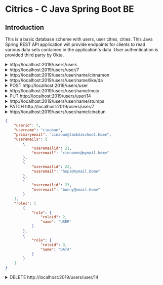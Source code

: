 # Citrics - C Java Spring Boot BE

## Introduction

This is a basic database scheme with users, user cities, cities. This Java Spring REST API application will provide endpoints for clients to read various data sets contained in the application's data. User authentication is provided third party by Okta.

<details>
<summary>http://localhost:2019/users/users</summary>

```JSON
[
    {
        "userid": 4,
        "username": "admin",
        "primaryemail": "admin@lambdaschool.local",
        "useremails": [
            {
                "useremailid": 5,
                "useremail": "admin@email.local"
            },
            {
                "useremailid": 6,
                "useremail": "admin@mymail.local"
            }
        ],
        "roles": [
            {
                "role": {
                    "roleid": 3,
                    "name": "DATA"
                }
            },
            {
                "role": {
                    "roleid": 1,
                    "name": "ADMIN"
                }
            },
            {
                "role": {
                    "roleid": 2,
                    "name": "USER"
                }
            }
        ]
    },
    {
        "userid": 7,
        "username": "cinnamon",
        "primaryemail": "cinnamon@lambdaschool.local",
        "useremails": [
            {
                "useremailid": 9,
                "useremail": "favbun@hops.local"
            },
            {
                "useremailid": 10,
                "useremail": "bunny@email.local"
            }
        ],
        "roles": [
            {
                "role": {
                    "roleid": 2,
                    "name": "USER"
                }
            },
            {
                "role": {
                    "roleid": 3,
                    "name": "DATA"
                }
            }
        ]
    },
    {
        "userid": 11,
        "username": "barnbarn",
        "primaryemail": "barnbarn@lambdaschool.local",
        "useremails": [
            {
                "useremailid": 12,
                "useremail": "barnbarn@email.local"
            }
        ],
        "roles": [
            {
                "role": {
                    "roleid": 2,
                    "name": "USER"
                }
            }
        ]
    },
    {
        "userid": 13,
        "username": "puttat",
        "primaryemail": "puttat@school.lambda",
        "useremails": [],
        "roles": [
            {
                "role": {
                    "roleid": 2,
                    "name": "USER"
                }
            }
        ]
    },
    {
        "userid": 14,
        "username": "misskitty",
        "primaryemail": "misskitty@school.lambda",
        "useremails": [
            {
                "useremailid": 15,
                "useremail": "favbun@hops.local"
            }
        ],
        "roles": [
            {
                "role": {
                    "roleid": 2,
                    "name": "USER"
                }
            }
        ]
    }
]
```

</details>

<details>
<summary>http://localhost:2019/users/user/7</summary>

```JSON
{
    "userid": 7,
    "username": "cinnamon",
    "primaryemail": "cinnamon@lambdaschool.local",
    "useremails": [
        {
            "useremailid": 9,
            "useremail": "favbun@hops.local"
        },
        {
            "useremailid": 10,
            "useremail": "bunny@email.local"
        }
    ],
    "roles": [
        {
            "role": {
                "roleid": 2,
                "name": "USER"
            }
        },
        {
            "role": {
                "roleid": 3,
                "name": "DATA"
            }
        }
    ]
}
```

</details>

<details>
<summary>http://localhost:2019/users/user/name/cinnamon</summary>

```JSON
{
    "userid": 7,
    "username": "cinnamon",
    "primaryemail": "cinnamon@lambdaschool.local",
    "useremails": [
        {
            "useremailid": 9,
            "useremail": "favbun@hops.local"
        },
        {
            "useremailid": 10,
            "useremail": "bunny@email.local"
        }
    ],
    "roles": [
        {
            "role": {
                "roleid": 2,
                "name": "USER"
            }
        },
        {
            "role": {
                "roleid": 3,
                "name": "DATA"
            }
        }
    ]
}
```

</details>

<details>
<summary>http://localhost:2019/users/user/name/like/da</summary>

```JSON
[]
```

</details>

<details>
<summary>POST http://localhost:2019/users/user</summary>

DATA

```JSON
{
    "username": "Mojo",
    "primaryemail": "mojo@lambdaschool.local",
    "password" : "Coffee123",
    "useremails": [
        {
            "useremail": "mojo@mymail.local"
        },
        {
            "useremail": "mojo@email.local"
        }
        ],
    "roles": [
        {
            "role": {
                "roleid": 1
            }
        },
        {
            "role": {
                "roleid": 2
            }
        }
    ]
}
```

OUTPUT

```TEXT
No Body Data

Location Header: http://localhost:2019/users/user/17
Status 201 Created
```

</details>

<details>
<summary>http://localhost:2019/users/user/name/mojo</summary>

</details>

<details>
<summary>PUT http://localhost:2019/users/user/14</summary>

DATA

```JSON
{
    "username": "stumps",
    "primaryemail": "stumps@lambdaschool.local",
    "password" : "EarlGray123",
    "useremails": [
        {
            "useremail": "stumps@mymail.local"
        },
        {
            "useremail": "stumps@email.local"
        }
        ],
    "roles": [
        {  
            "role": {
                "roleid": 3
            }
        },
        {  
            "role": {
                "roleid": 1
            }
        }
    ]
}
```

OUTPUT

```TEXT
No Body Data

Status OK
```

</details>

<details>
<summary>http://localhost:2019/users/user/name/stumps</summary>

```JSON
{
    "userid": 16,
    "username": "stumps",
    "primaryemail": "stumps@lambdaschool.local",
    "useremails": [
        {
            "useremailid": 19,
            "useremail": "stumps@mymail.local"
        },
        {
            "useremailid": 20,
            "useremail": "stumps@email.local"
        }
    ],
    "roles": [
        {
            "role": {
                "roleid": 1,
                "name": "ADMIN"
            }
        },
        {
            "role": {
                "roleid": 3,
                "name": "DATA"
            }
        }
    ]
}
```

</details>

<details>
<summary>PATCH http://localhost:2019/users/user/7</summary>

DATA

```JSON
{
    "username": "cinabun",
    "primaryemail": "cinabun@lambdaschool.home",
    "useremails": [
    {
            "useremail": "cinnamon@mymail.home"
    },
    {
            "useremail": "hops@mymail.home"
    },
    {
            "useremail": "bunny@email.home"
    }
    ]
}
```

OUTPUT

```TEXT
No Body Data

Status OK
```

</details>

<details>
<summary>http://localhost:2019/users/user/name/cinabun</summary>

</details>

```JSON
{
    "userid": 7,
    "username": "cinabun",
    "primaryemail": "cinabun@lambdaschool.home",
    "useremails": [
        {
            "useremailid": 21,
            "useremail": "cinnamon@mymail.home"
        },
        {
            "useremailid": 22,
            "useremail": "hops@mymail.home"
        },
        {
            "useremailid": 23,
            "useremail": "bunny@email.home"
        }
    ],
    "roles": [
        {
            "role": {
                "roleid": 2,
                "name": "USER"
            }
        },
        {
            "role": {
                "roleid": 3,
                "name": "DATA"
            }
        }
    ]
}
```

<details>

<summary>DELETE http://localhost:2019/users/user/14</summary>

```TEXT
No Body Data

Status OK
```

</details>
